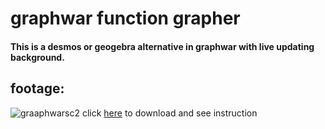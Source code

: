 # graphwar function grapher
#### This is a desmos or geogebra alternative in graphwar with live updating background.  
## footage:
![graaphwarsc2](https://user-images.githubusercontent.com/81552194/181112702-3a7945ec-8a7b-4084-a4aa-69bad060bd14.png)
click [here](https://github.com/edleebinj/graphwar_Desmos_alternative) to download and see instruction

